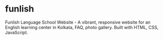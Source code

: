 # funlish
Funlish Language School Website - A vibrant, responsive website for an English learning center in Kolkata, FAQ, photo gallery. Built with HTML, CSS, JavaScript.

